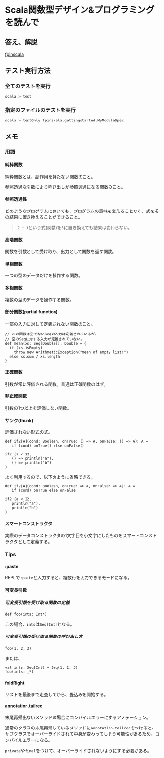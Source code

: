 # Scala関数型デザイン&プログラミング を読んで

## 答え、解説
[fpinscala](https://github.com/fpinscala/fpinscala)


## テスト実行方法
### 全てのテストを実行
```
scala > test
```

### 指定のファイルのテストを実行
```
scala > testOnly fpinscala.gettingstarted.MyModuleSpec
```

## メモ
### 用語
#### 純粋関数
純粋関数とは、副作用を持たない関数のこと。

参照透過な引数により呼び出しが参照透過になる関数のこと。

#### 参照透過性
どのようなプログラムにおいても、プログラムの意味を変えることなく、式をその結果に置き換えることができること。

>`2 + 3`という式(関数)を`5`に置き換えても結果は変わらない。

#### 高階関数
関数を引数として受け取り、出力として関数を返す関数。

#### 単相関数
一つの型のデータだけを操作する関数。

#### 多相関数
複数の型のデータを操作する関数。

#### 部分関数(partial function)
一部の入力に対して定義されない関数のこと。
```
// この関数は空でないSeqの入力は定義されているが、
// 空のSeqに対する入力が定義されていない。
def mean(xs: Seq[Double]): Double = {
  if (xs.isEmpty)
    throw new ArithmeticException("mean of empty list!")
  else xs.sum / xs.length
}
```

#### 正確関数
引数が常に評価される関数。普通は正確関数のはず。

#### 非正確関数
引数の1つ以上を評価しない関数。

#### サンク(thunk)
評価されない形式の式。
```
def if2[A](cond: Boolean, onTrue: () => A, onFalse: () => A): A =
   if (cond) onTrue() else onFalse()

if2 (a < 22,
   () => println("a"),
   () => println("b")
)
```
よく利用するので、以下のように省略できる。
```
def if2[A](cond: Boolean, onTrue: => A, onFalse: => A): A =
   if (cond) onTrue else onFalse

if2 (a < 22,
   println("a"),
   println("b")
)
```

#### スマートコンストラクタ
実際のデータコンストラクタの1文字目を小文字にしたものをスマートコンストラクタとして定義する。



### Tips
#### :paste
REPLで`:paste`と入力すると、複数行を入力できるモードになる。

#### 可変長引数
##### 可変長引数を受け取る関数の定義
```
def foo(ints: Int*)
```
この場合、`ints`は`Seq[Int]`となる。
##### 可変長引数の受け取る関数の呼び出し方
```
foo(1, 2, 3)
```
または、
```
val ints: Seq[Int] = Seq(1, 2, 3)
foo(ints: _*)
```
#### foldRight
リストを最後まで走査してから、畳込みを開始する。

#### annotation.tailrec
末尾再帰出ないメソッドの場合にコンパイルエラーにするアノテーション。

通常のクラスの末尾再帰しているメソッドに`annotation.tailrec`をつけると、サブクラスでオーバーライドされて中身が変わってしまう可能性があるため、コンパイルエラーになる。

`private`や`final`をつけて、オーバーライドされないようにする必要がある。
